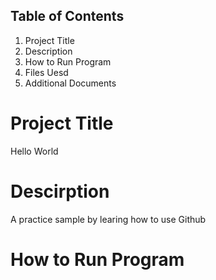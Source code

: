 ## Table of Contents
1. Project Title
2. Description
3. How to Run Program
4. Files Uesd
5. Additional Documents

# Project Title
Hello World

# Descirption
A practice sample by learing how to use Github

# How to Run Program


